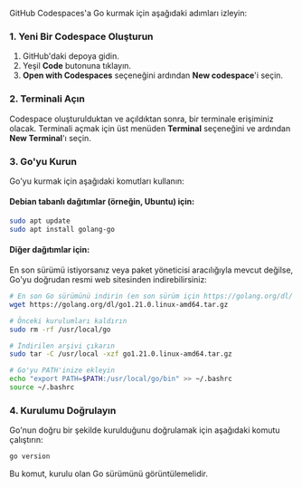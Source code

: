 GitHub Codespaces'a Go kurmak için aşağıdaki adımları izleyin:

### 1. Yeni Bir Codespace Oluşturun
1. GitHub'daki depoya gidin.
2. Yeşil **Code** butonuna tıklayın.
3. **Open with Codespaces** seçeneğini ardından **New codespace**'i seçin.

### 2. Terminali Açın
Codespace oluşturulduktan ve açıldıktan sonra, bir terminale erişiminiz olacak. Terminali açmak için üst menüden **Terminal** seçeneğini ve ardından **New Terminal**'ı seçin.

### 3. Go'yu Kurun
Go'yu kurmak için aşağıdaki komutları kullanın:

#### Debian tabanlı dağıtımlar (örneğin, Ubuntu) için:
```bash
sudo apt update
sudo apt install golang-go
```

#### Diğer dağıtımlar için:
En son sürümü istiyorsanız veya paket yöneticisi aracılığıyla mevcut değilse, Go'yu doğrudan resmi web sitesinden indirebilirsiniz:

```bash
# En son Go sürümünü indirin (en son sürüm için https://golang.org/dl/ adresini kontrol edin)
wget https://golang.org/dl/go1.21.0.linux-amd64.tar.gz

# Önceki kurulumları kaldırın
sudo rm -rf /usr/local/go

# İndirilen arşivi çıkarın
sudo tar -C /usr/local -xzf go1.21.0.linux-amd64.tar.gz

# Go'yu PATH'inize ekleyin
echo "export PATH=$PATH:/usr/local/go/bin" >> ~/.bashrc
source ~/.bashrc
```

### 4. Kurulumu Doğrulayın
Go'nun doğru bir şekilde kurulduğunu doğrulamak için aşağıdaki komutu çalıştırın:
```bash
go version
```
Bu komut, kurulu olan Go sürümünü görüntülemelidir.